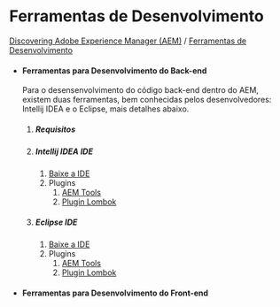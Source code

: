 Ferramentas de Desenvolvimento
=========

[Discovering Adobe Experience Manager (AEM)](README.md) / [Ferramentas de Desenvolvimento](ferramentas-de-desenvolvimento.md)



* #### Ferramentas para Desenvolvimento do Back-end
  
    Para o desensenvolvimento do código back-end dentro do AEM, existem duas ferramentas, bem conhecidas pelos desenvolvedores: Intellij IDEA e o Eclipse, mais detalhes abaixo.
    1. ##### Requisitos
    2. ##### Intellij IDEA IDE
        1. [Baixe a IDE](https://www.jetbrains.com/pt-br/idea/download/#section=windows)  
        2. Plugins
            1. [AEM Tools](https://plugins.jetbrains.com/plugin/9397-aem-tools)
            2. [Plugin Lombok](https://projectlombok.org/setup/intellij)
      
    3. ##### Eclipse IDE
        1. [Baixe a IDE](https://www.eclipse.org/downloads/)
        2. Plugins
            1. [AEM Tools](https://eclipse.adobe.com/)
            2. [Plugin Lombok](https://projectlombok.org/setup/eclipse)



* #### Ferramentas para Desenvolvimento do Front-end
